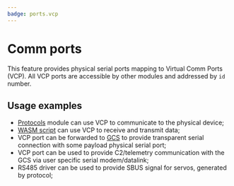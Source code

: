 ```yaml
---
badge: ports.vcp
---
```


# Comm ports

This feature provides physical serial ports mapping to Virtual Comm Ports (VCP). All VCP ports are accessible by other modules and addressed by `id` number.

## Usage examples

* [Protocols](protocols) module can use VCP to communicate to the physical device;
* [WASM script](script) can use VCP to receive and transmit data;
* VCP port can be forwarded to [GCS](/gcs) to provide transparent serial connection with some payload physical serial port;
* VCP port can be used to provide C2/telemetry communication with the GCS via user specific serial modem/datalink;
* RS485 driver can be used to provide SBUS signal for servos, generated by protocol;
